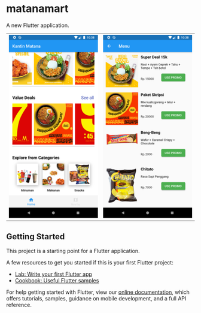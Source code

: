 # matanamart

A new Flutter application.

<table>
  <tbody>
    <tr>
      <td><img src="https://raw.githubusercontent.com/Jufrenbarasa/Kantin_Matana/master/screenshoots/Screenshot_1608910703.png" /></td>
      <td><img src="https://raw.githubusercontent.com/Jufrenbarasa/Kantin_Matana/master/screenshoots/Screenshot_1608910716.png" /></td>
    </tr>
  </tbody>
</table>

## Getting Started

This project is a starting point for a Flutter application.

A few resources to get you started if this is your first Flutter project:

- [Lab: Write your first Flutter app](https://flutter.dev/docs/get-started/codelab)
- [Cookbook: Useful Flutter samples](https://flutter.dev/docs/cookbook)

For help getting started with Flutter, view our
[online documentation](https://flutter.dev/docs), which offers tutorials,
samples, guidance on mobile development, and a full API reference.

